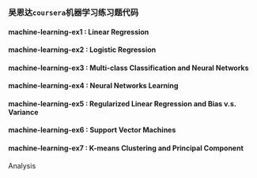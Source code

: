 ### 吴恩达`coursera`机器学习练习题代码

#### machine-learning-ex1 : Linear Regression 

#### machine-learning-ex2 : Logistic Regression 

#### machine-learning-ex3 : Multi-class Classification and Neural Networks 

#### machine-learning-ex4 : Neural Networks Learning 

#### machine-learning-ex5 : Regularized Linear Regression and Bias v.s. Variance 

#### machine-learning-ex6 : Support Vector Machines 

#### machine-learning-ex7 : K-means Clustering and Principal Component
Analysis 
